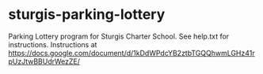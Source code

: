# sturgis-parking-lottery
Parking Lottery program for Sturgis Charter School.
See help.txt for instructions.
Instructions at https://docs.google.com/document/d/1kDdWPdcYB2ztbTGQQhwmLGHz41rpUzJtwBBUdrWezZE/
